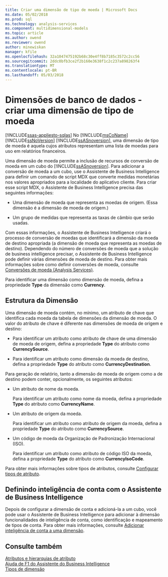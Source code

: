 ```yaml
---
title: Criar uma dimensão de tipo de moeda | Microsoft Docs
ms.date: 05/02/2018
ms.prod: sql
ms.technology: analysis-services
ms.component: multidimensional-models
ms.topic: article
ms.author: owend
ms.reviewer: owend
author: minewiskan
manager: kfile
ms.openlocfilehash: 32a1047475192b68c30e4ff8b7185c3572c2cc56
ms.sourcegitcommit: 2ddc0bfb3ce2f2b160e3638f1c2c237a898263f4
ms.translationtype: MT
ms.contentlocale: pt-BR
ms.lasthandoff: 05/03/2018
---
```

# <a name="database-dimensions---create-a-currency-type-dimension"></a>Dimensões de banco de dados - criar uma dimensão de tipo de moeda
[!INCLUDE[ssas-appliesto-sqlas](../../includes/ssas-appliesto-sqlas.md)]
  No [!INCLUDE[msCoName](../../includes/msconame-md.md)] [!INCLUDE[ssNoVersion](../../includes/ssnoversion-md.md)] [!INCLUDE[ssASnoversion](../../includes/ssasnoversion-md.md)], uma dimensão de tipo de moeda é aquela cujos atributos representam uma lista de moedas para uso em relatórios financeiros.  
  
 Uma dimensão de moeda permite a inclusão de recursos de conversão de moeda em um cubo do [!INCLUDE[ssASnoversion](../../includes/ssasnoversion-md.md)]. Para adicionar a conversão de moeda a um cubo, use o Assistente de Business Intelligence para definir um comando de script MDX que converte medidas monetárias nos valores apropriados para a localidade do aplicativo cliente. Para criar esse script MDX, o Assistente de Business Intelligence precisa das seguintes informações:  
  
-   Uma dimensão de moeda que representa as moedas de origem. (Essa dimensão é a dimensão de moeda de origem.)  
  
-   Um grupo de medidas que representa as taxas de câmbio que serão usadas.  
  
 Com essas informações, o Assistente de Business Intelligence criará o processo de conversão de moedas que identificará a dimensão da moeda de destino apropriada (a dimensão de moeda que representa as moedas de destino). Dependendo do número de conversões de moeda que a solução de business intelligence precisar, o Assistente de Business Intelligence pode definir várias dimensões de moeda de destino. Para obter mais informações sobre como definir conversões de moeda, consulte [Conversões de moeda &#40;Analysis Services&#41;](../../analysis-services/currency-conversions-analysis-services.md).  
  
 Para identificar uma dimensão como dimensão de moeda, defina a propriedade **Type** da dimensão como **Currency**.  
  
## <a name="dimension-structure"></a>Estrutura da Dimensão  
 Uma dimensão de moeda contém, no mínimo, um atributo de chave que identifica cada moeda da tabela de dimensões da dimensão de moeda. O valor do atributo de chave é diferente nas dimensões de moeda de origem e destino:  
  
-   Para identificar um atributo como atributo de chave de uma dimensão de moeda de origem, defina a propriedade **Type** do atributo como **CurrencySource**.  
  
-   Para identificar um atributo como dimensão da moeda de destino, defina a propriedade **Type** do atributo como **CurrencyDestination**.  
  
 Para geração de relatório, tanto a dimensão de moeda de origem como a de destino podem conter, opcionalmente, os seguintes atributos:  
  
-   Um atributo de nome da moeda.  
  
     Para identificar um atributo como nome da moeda, defina a propriedade **Type** do atributo como **CurrencyName**.  
  
-   Um atributo de origem da moeda.  
  
     Para identificar um atributo como atributo de origem da moeda, defina a propriedade **Type** do atributo como **CurrencySource**.  
  
-   Um código de moeda da Organização de Padronização Internacional (ISO).  
  
     Para identificar um atributo como atributo de código ISO da moeda, defina a propriedade **Type** do atributo como **CurrencyIsoCode**.  
  
 Para obter mais informações sobre tipos de atributos, consulte [Configurar tipos de atributo](../../analysis-services/multidimensional-models/attribute-properties-configure-attribute-types.md).  
  
## <a name="defining-account-intelligence-with-the-business-intelligence-wizard"></a>Definindo inteligência de conta com o Assistente de Business Intelligence  
 Depois de configurar a dimensão de conta e adicioná-la a um cubo, você pode usar o Assistente de Business Intelligence para adicionar à dimensão funcionalidades de inteligência de conta, como identificação e mapeamento de tipos de conta. Para obter mais informações, consulte [Adicionar inteligência de conta a uma dimensão](../../analysis-services/multidimensional-models/bi-wizard-add-account-intelligence-to-a-dimension.md).  
  
## <a name="see-also"></a>Consulte também  
 [Atributos e hierarquias de atributo](../../analysis-services/multidimensional-models-olap-logical-dimension-objects/attributes-and-attribute-hierarchies.md)   
 [Ajuda de F1 do Assistente do Business Intelligence](http://msdn.microsoft.com/library/155ac80c-63ae-47aa-9e86-9396e3d920eb)   
 [Tipos de dimensão](../../analysis-services/multidimensional-models-olap-logical-dimension-objects/database-dimension-properties-types.md)  
  
  
